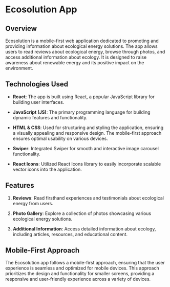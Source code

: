 # Ecosolution App

## Overview

Ecosolution is a mobile-first web application dedicated to promoting and providing information about ecological energy solutions. The app allows users to read reviews about ecological energy, browse through photos, and access additional information about ecology. It is designed to raise awareness about renewable energy and its positive impact on the environment.

## Technologies Used

- **React**: The app is built using React, a popular JavaScript library for building user interfaces.

- **JavaScript (JS)**: The primary programming language for building dynamic features and functionality.

- **HTML & CSS**: Used for structuring and styling the application, ensuring a visually appealing and responsive design. The mobile-first approach ensures optimal usability on various devices.

- **Swiper**: Integrated Swiper for smooth and interactive image carousel functionality.

- **React Icons**: Utilized React Icons library to easily incorporate scalable vector icons into the application.

## Features

1. **Reviews**: Read firsthand experiences and testimonials about ecological energy from users.

2. **Photo Gallery**: Explore a collection of photos showcasing various ecological energy solutions.

3. **Additional Information**: Access detailed information about ecology, including articles, resources, and educational content.

## Mobile-First Approach

The Ecosolution app follows a mobile-first approach, ensuring that the user experience is seamless and optimized for mobile devices. This approach prioritizes the design and functionality for smaller screens, providing a responsive and user-friendly experience across a variety of devices.
